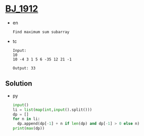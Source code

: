 # [BJ_1912](https://acmicpc.net/problem/1912)

* en

  ```en
  Find maximum sum subarray
  ```

* tc

  ```tc
  Input:
  10
  10 -4 3 1 5 6 -35 12 21 -1

  Output: 33
  ```

## Solution

* py

  ```py
  input()
  li = list(map(int,input().split()))
  dp = []
  for n in li:
    dp.append(dp[-1] + n if len(dp) and dp[-1] > 0 else n)
  print(max(dp))
  ```

